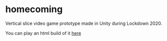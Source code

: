 # homecoming
Vertical slice video game prototype made in Unity during Lockdown 2020.

You can play an html build of it [here](https://sharkpatrol.itch.io/homecoming)

